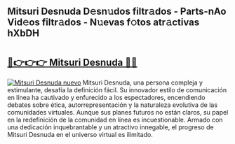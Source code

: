 ## Mitsuri Desnuda D𝚎sn𝚞dos filtr𝚊dos - Parts-nAo Vid𝚎os filtr𝚊dos - N𝚞evas f𝚘tos atr𝚊ctivas hXbDH

# <h2><a href="http://mbd2qsg.tromn.icu/?c=Mitsuri+Desnuda">🔗👉👉👉 Mitsuri Desnuda 🔗🔗</a></h2>

[![Mitsuri Desnuda nuevo](https://i.imgur.com/pEAQMta.gif)](http://mbd2qsg.tromn.icu/?c=Mitsuri+Desnuda)
Mitsuri Desnuda, una persona compleja y estimulante, desafía la definición fácil. Su innovador estilo de comunicación en línea ha cautivado y enfurecido a los espectadores, encendiendo debates sobre ética, autorrepresentación y la naturaleza evolutiva de las comunidades virtuales. Aunque sus planes futuros no están claros, su papel en la redefinición de la comunidad en línea es incuestionable. Armado con una dedicación inquebrantable y un atractivo innegable, el progreso de Mitsuri Desnuda en el universo virtual es ilimitado.
